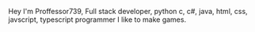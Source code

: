 Hey I'm Proffessor739,
Full stack developer, python c, c#, java, html, css, javscript, typescript programmer
I like to make games.

